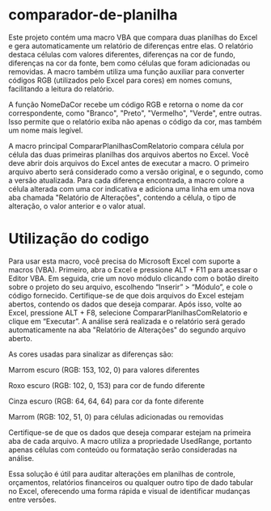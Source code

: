# comparador-de-planilha

Este projeto contém uma macro VBA que compara duas planilhas do Excel e gera automaticamente um relatório de diferenças entre elas. O relatório destaca células com valores diferentes, diferenças na cor de fundo, diferenças na cor da fonte, bem como células que foram adicionadas ou removidas. A macro também utiliza uma função auxiliar para converter códigos RGB (utilizados pelo Excel para cores) em nomes comuns, facilitando a leitura do relatório.

A função NomeDaCor recebe um código RGB e retorna o nome da cor correspondente, como "Branco", "Preto", "Vermelho", "Verde", entre outras. Isso permite que o relatório exiba não apenas o código da cor, mas também um nome mais legível.

A macro principal CompararPlanilhasComRelatorio compara célula por célula das duas primeiras planilhas dos arquivos abertos no Excel. Você deve abrir dois arquivos do Excel antes de executar a macro. O primeiro arquivo aberto será considerado como a versão original, e o segundo, como a versão atualizada. Para cada diferença encontrada, a macro colore a célula alterada com uma cor indicativa e adiciona uma linha em uma nova aba chamada "Relatório de Alterações", contendo a célula, o tipo de alteração, o valor anterior e o valor atual.

# Utilização do codigo
Para usar esta macro, você precisa do Microsoft Excel com suporte a macros (VBA). Primeiro, abra o Excel e pressione ALT + F11 para acessar o Editor VBA. Em seguida, crie um novo módulo clicando com o botão direito sobre o projeto do seu arquivo, escolhendo “Inserir” > “Módulo”, e cole o código fornecido. Certifique-se de que dois arquivos do Excel estejam abertos, contendo os dados que deseja comparar. Após isso, volte ao Excel, pressione ALT + F8, selecione CompararPlanilhasComRelatorio e clique em “Executar”. A análise será realizada e o relatório será gerado automaticamente na aba "Relatório de Alterações" do segundo arquivo aberto.

As cores usadas para sinalizar as diferenças são:

Marrom escuro (RGB: 153, 102, 0) para valores diferentes

Roxo escuro (RGB: 102, 0, 153) para cor de fundo diferente

Cinza escuro (RGB: 64, 64, 64) para cor da fonte diferente

Marrom (RGB: 102, 51, 0) para células adicionadas ou removidas

Certifique-se de que os dados que deseja comparar estejam na primeira aba de cada arquivo. A macro utiliza a propriedade UsedRange, portanto apenas células com conteúdo ou formatação serão consideradas na análise.

Essa solução é útil para auditar alterações em planilhas de controle, orçamentos, relatórios financeiros ou qualquer outro tipo de dado tabular no Excel, oferecendo uma forma rápida e visual de identificar mudanças entre versões.
